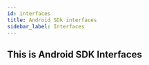 ```yaml
---
id: interfaces
title: Android SDk interfaces
sidebar_label: Interfaces
---
```


## This is Android SDK Interfaces